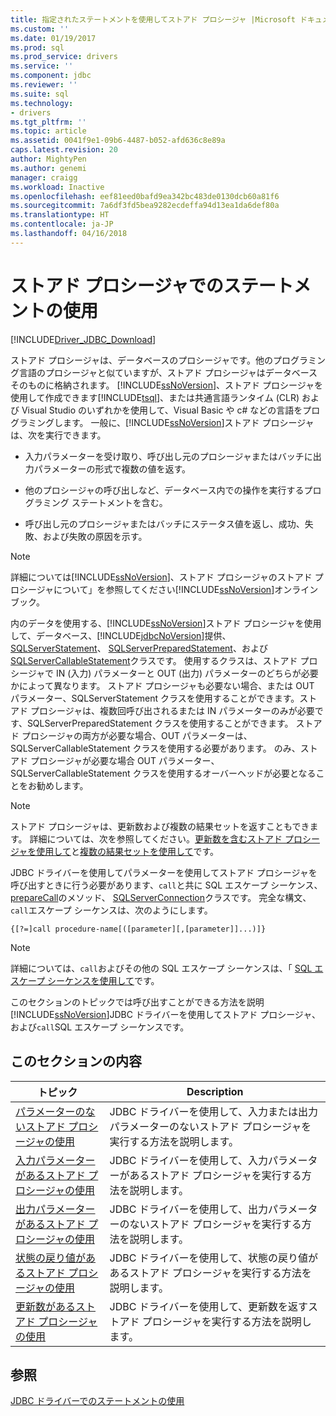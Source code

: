 ```yaml
---
title: 指定されたステートメントを使用してストアド プロシージャ |Microsoft ドキュメント
ms.custom: ''
ms.date: 01/19/2017
ms.prod: sql
ms.prod_service: drivers
ms.service: ''
ms.component: jdbc
ms.reviewer: ''
ms.suite: sql
ms.technology:
- drivers
ms.tgt_pltfrm: ''
ms.topic: article
ms.assetid: 0041f9e1-09b6-4487-b052-afd636c8e89a
caps.latest.revision: 20
author: MightyPen
ms.author: genemi
manager: craigg
ms.workload: Inactive
ms.openlocfilehash: eef81eed0bafd9ea342bc483de0130dcb60a81f6
ms.sourcegitcommit: 7a6df3fd5bea9282ecdeffa94d13ea1da6def80a
ms.translationtype: HT
ms.contentlocale: ja-JP
ms.lasthandoff: 04/16/2018
---
```

# <a name="using-statements-with-stored-procedures"></a>ストアド プロシージャでのステートメントの使用
[!INCLUDE[Driver_JDBC_Download](../../includes/driver_jdbc_download.md)]

  ストアド プロシージャは、データベースのプロシージャです。他のプログラミング言語のプロシージャと似ていますが、ストアド プロシージャはデータベースそのものに格納されます。 [!INCLUDE[ssNoVersion](../../includes/ssnoversion_md.md)]、ストアド プロシージャを使用して作成できます[!INCLUDE[tsql](../../includes/tsql_md.md)]、または共通言語ランタイム (CLR) および Visual Studio のいずれかを使用して、Visual Basic や c# などの言語をプログラミングします。 一般に、[!INCLUDE[ssNoVersion](../../includes/ssnoversion_md.md)]ストアド プロシージャは、次を実行できます。  
  
-   入力パラメーターを受け取り、呼び出し元のプロシージャまたはバッチに出力パラメーターの形式で複数の値を返す。  
  
-   他のプロシージャの呼び出しなど、データベース内での操作を実行するプログラミング ステートメントを含む。  
  
-   呼び出し元のプロシージャまたはバッチにステータス値を返し、成功、失敗、および失敗の原因を示す。  
  
> [!NOTE]  
>  詳細については[!INCLUDE[ssNoVersion](../../includes/ssnoversion_md.md)]、ストアド プロシージャのストアド プロシージャについて」を参照してください[!INCLUDE[ssNoVersion](../../includes/ssnoversion_md.md)]オンライン ブック。  
  
 内のデータを使用する、[!INCLUDE[ssNoVersion](../../includes/ssnoversion_md.md)]ストアド プロシージャを使用して、データベース、[!INCLUDE[jdbcNoVersion](../../includes/jdbcnoversion_md.md)]提供、 [SQLServerStatement](../../connect/jdbc/reference/sqlserverstatement-class.md)、 [SQLServerPreparedStatement](../../connect/jdbc/reference/sqlserverpreparedstatement-class.md)、および[SQLServerCallableStatement](../../connect/jdbc/reference/sqlservercallablestatement-class.md)クラスです。 使用するクラスは、ストアド プロシージャで IN (入力) パラメーターと OUT (出力) パラメーターのどちらが必要かによって異なります。 ストアド プロシージャも必要ない場合、または OUT パラメーター、SQLServerStatement クラスを使用することができます。ストアド プロシージャは、複数回呼び出されるまたは IN パラメーターのみが必要です、SQLServerPreparedStatement クラスを使用することができます。 ストアド プロシージャの両方が必要な場合、OUT パラメーターは、SQLServerCallableStatement クラスを使用する必要があります。 のみ、ストアド プロシージャが必要な場合 OUT パラメーター、SQLServerCallableStatement クラスを使用するオーバーヘッドが必要となることをお勧めします。  
  
> [!NOTE]  
>  ストアド プロシージャは、更新数および複数の結果セットを返すこともできます。 詳細については、次を参照してください。[更新数を含むストアド プロシージャを使用して](../../connect/jdbc/using-a-stored-procedure-with-an-update-count.md)と[複数の結果セットを使用して](../../connect/jdbc/using-multiple-result-sets.md)です。  
  
 JDBC ドライバーを使用してパラメーターを使用してストアド プロシージャを呼び出すときに行う必要があります、`call`と共に SQL エスケープ シーケンス、 [prepareCall](../../connect/jdbc/reference/preparecall-method-sqlserverconnection.md)のメソッド、 [SQLServerConnection](../../connect/jdbc/reference/sqlserverconnection-class.md)クラスです。 完全な構文、`call`エスケープ シーケンスは、次のようにします。  
  
 `{[?=]call procedure-name[([parameter][,[parameter]]...)]}`  
  
> [!NOTE]  
>  詳細については、`call`およびその他の SQL エスケープ シーケンスは、「 [SQL エスケープ シーケンスを使用して](../../connect/jdbc/using-sql-escape-sequences.md)です。  
  
 このセクションのトピックでは呼び出すことができる方法を説明[!INCLUDE[ssNoVersion](../../includes/ssnoversion_md.md)]JDBC ドライバーを使用してストアド プロシージャ、および`call`SQL エスケープ シーケンスです。  
  
## <a name="in-this-section"></a>このセクションの内容  
  
|トピック|Description|  
|-----------|-----------------|  
|[パラメーターのないストアド プロシージャの使用](../../connect/jdbc/using-a-stored-procedure-with-no-parameters.md)|JDBC ドライバーを使用して、入力または出力パラメーターのないストアド プロシージャを実行する方法を説明します。|  
|[入力パラメーターがあるストアド プロシージャの使用](../../connect/jdbc/using-a-stored-procedure-with-input-parameters.md)|JDBC ドライバーを使用して、入力パラメーターがあるストアド プロシージャを実行する方法を説明します。|  
|[出力パラメーターがあるストアド プロシージャの使用](../../connect/jdbc/using-a-stored-procedure-with-output-parameters.md)|JDBC ドライバーを使用して、出力パラメーターのないストアド プロシージャを実行する方法を説明します。|  
|[状態の戻り値があるストアド プロシージャの使用](../../connect/jdbc/using-a-stored-procedure-with-a-return-status.md)|JDBC ドライバーを使用して、状態の戻り値があるストアド プロシージャを実行する方法を説明します。|  
|[更新数があるストアド プロシージャの使用](../../connect/jdbc/using-a-stored-procedure-with-an-update-count.md)|JDBC ドライバーを使用して、更新数を返すストアド プロシージャを実行する方法を説明します。|  
  
## <a name="see-also"></a>参照  
 [JDBC ドライバーでのステートメントの使用](../../connect/jdbc/using-statements-with-the-jdbc-driver.md)  
  
  

